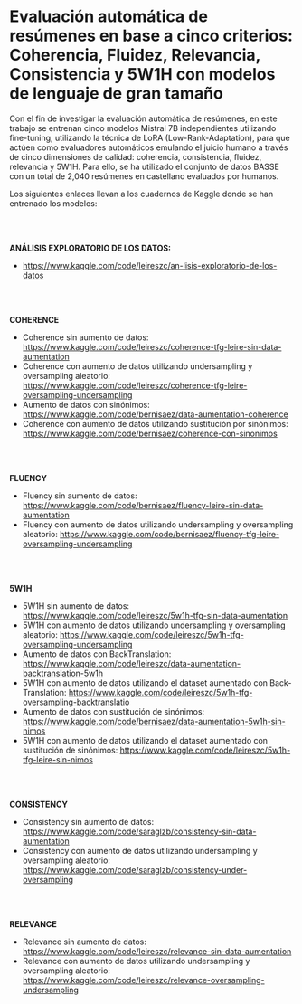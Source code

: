 # Evaluación automática de resúmenes en base a cinco criterios: Coherencia, Fluidez, Relevancia, Consistencia y 5W1H con modelos de lenguaje de gran tamaño

Con el fin de investigar la evaluación automática de resúmenes, en este trabajo se entrenan cinco modelos Mistral 7B independientes utilizando fine-tuning, utilizando la técnica de LoRA (Low-Rank-Adaptation), 
para que actúen como evaluadores automáticos emulando el juicio
humano a través de cinco dimensiones de calidad: coherencia, consistencia, fluidez, relevancia
y 5W1H. Para ello, se ha utilizado el conjunto de datos BASSE con un total de 2,040 resúmenes
en castellano evaluados por humanos. 

Los siguientes enlaces llevan a los cuadernos de Kaggle donde se han entrenado los modelos: 

<br>
<br>

**ANÁLISIS EXPLORATORIO DE LOS DATOS:** 
- https://www.kaggle.com/code/leireszc/an-lisis-exploratorio-de-los-datos

<br>
<br>

**COHERENCE**
 
  - Coherence sin aumento de datos: https://www.kaggle.com/code/leireszc/coherence-tfg-leire-sin-data-aumentation
  - Coherence con aumento de datos utilizando undersampling y oversampling aleatorio: https://www.kaggle.com/code/leireszc/coherence-tfg-leire-oversampling-undersampling
  - Aumento de datos con sinónimos: https://www.kaggle.com/code/bernisaez/data-aumentation-coherence
  - Coherence con aumento de datos utilizando sustitución por sinónimos: https://www.kaggle.com/code/bernisaez/coherence-con-sinonimos

<br>
<br>

**FLUENCY**
- Fluency sin aumento de datos: https://www.kaggle.com/code/bernisaez/fluency-leire-sin-data-aumentation
- Fluency con aumento de datos utilizando undersampling y oversampling aleatorio: https://www.kaggle.com/code/bernisaez/fluency-tfg-leire-oversampling-undersampling

<br>
<br>
 
**5W1H**
- 5W1H sin aumento de datos: https://www.kaggle.com/code/leireszc/5w1h-tfg-sin-data-aumentation
- 5W1H con aumento de datos utilizando undersampling y oversampling aleatorio: https://www.kaggle.com/code/leireszc/5w1h-tfg-oversampling-undersampling
- Aumento de datos con BackTranslation: https://www.kaggle.com/code/leireszc/data-aumentation-backtranslation-5w1h
- 5W1H con aumento de datos utilizando el dataset aumentado con Back-Translation: https://www.kaggle.com/code/leireszc/5w1h-tfg-oversampling-backtranslatio
- Aumento de datos con sustitución de sinónimos: https://www.kaggle.com/code/bernisaez/data-aumentation-5w1h-sin-nimos
- 5W1H con aumento de datos utilizando el dataset aumentado con sustitución de sinónimos: https://www.kaggle.com/code/leireszc/5w1h-tfg-leire-sin-nimos

<br>
<br>

**CONSISTENCY**
- Consistency sin aumento de datos: https://www.kaggle.com/code/saraglzb/consistency-sin-data-aumentation
- Consistency con aumento de datos utilizando undersampling y oversampling aleatorio: https://www.kaggle.com/code/saraglzb/consistency-under-oversampling

<br>
<br>

**RELEVANCE**
- Relevance sin aumento de datos: https://www.kaggle.com/code/leireszc/relevance-sin-data-aumentation
- Relevance con aumento de datos utilizando undersampling y oversampling aleatorio: https://www.kaggle.com/code/leireszc/relevance-oversampling-undersampling


